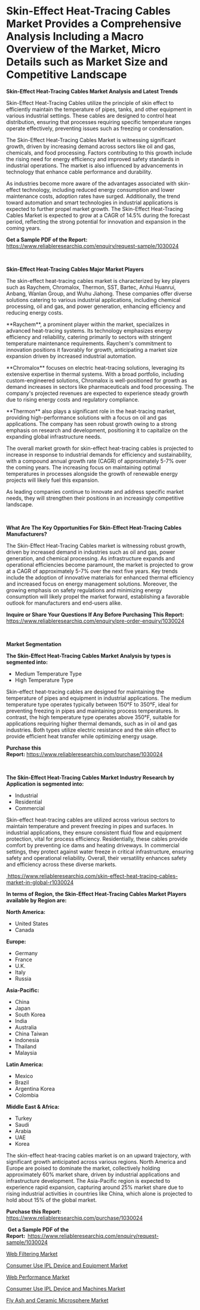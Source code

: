 <p><h1>Skin-Effect Heat-Tracing Cables Market Provides a Comprehensive Analysis Including a Macro Overview of the Market, Micro Details such as Market Size and Competitive Landscape</h1></p><p><strong>Skin-Effect Heat-Tracing Cables Market Analysis and Latest Trends</strong></p>
<p><p>Skin-Effect Heat-Tracing Cables utilize the principle of skin effect to efficiently maintain the temperature of pipes, tanks, and other equipment in various industrial settings. These cables are designed to control heat distribution, ensuring that processes requiring specific temperature ranges operate effectively, preventing issues such as freezing or condensation.</p><p>The Skin-Effect Heat-Tracing Cables Market is witnessing significant growth, driven by increasing demand across sectors like oil and gas, chemicals, and food processing. Factors contributing to this growth include the rising need for energy efficiency and improved safety standards in industrial operations. The market is also influenced by advancements in technology that enhance cable performance and durability.</p><p>As industries become more aware of the advantages associated with skin-effect technology, including reduced energy consumption and lower maintenance costs, adoption rates have surged. Additionally, the trend toward automation and smart technologies in industrial applications is expected to further propel market growth. The Skin-Effect Heat-Tracing Cables Market is expected to grow at a CAGR of 14.5% during the forecast period, reflecting the strong potential for innovation and expansion in the coming years.</p></p>
<p><strong>Get a Sample PDF of the Report:&nbsp;</strong> <a href="https://www.reliableresearchiq.com/enquiry/request-sample/1030024?utm_campaign=1720&utm_medium=2&utm_source=Github&utm_content=ia&utm_term=03122024&utm_id=skin-effect-heat-tracing-cables">https://www.reliableresearchiq.com/enquiry/request-sample/1030024</a></p>
<p>&nbsp;</p>
<p><strong>Skin-Effect Heat-Tracing Cables Major Market Players</strong></p>
<p><p>The skin-effect heat-tracing cables market is characterized by key players such as Raychem, Chromalox, Thermon, SST, Bartec, Anhui Huanrui, Anbang, Wanlan Group, and Wuhu Jiahong. These companies offer diverse solutions catering to various industrial applications, including chemical processing, oil and gas, and power generation, enhancing efficiency and reducing energy costs.</p><p>**Raychem**, a prominent player within the market, specializes in advanced heat-tracing systems. Its technology emphasizes energy efficiency and reliability, catering primarily to sectors with stringent temperature maintenance requirements. Raychem's commitment to innovation positions it favorably for growth, anticipating a market size expansion driven by increased industrial automation.</p><p>**Chromalox** focuses on electric heat-tracing solutions, leveraging its extensive expertise in thermal systems. With a broad portfolio, including custom-engineered solutions, Chromalox is well-positioned for growth as demand increases in sectors like pharmaceuticals and food processing. The company's projected revenues are expected to experience steady growth due to rising energy costs and regulatory compliance.</p><p>**Thermon** also plays a significant role in the heat-tracing market, providing high-performance solutions with a focus on oil and gas applications. The company has seen robust growth owing to a strong emphasis on research and development, positioning it to capitalize on the expanding global infrastructure needs.</p><p>The overall market growth for skin-effect heat-tracing cables is projected to increase in response to industrial demands for efficiency and sustainability, with a compound annual growth rate (CAGR) of approximately 5-7% over the coming years. The increasing focus on maintaining optimal temperatures in processes alongside the growth of renewable energy projects will likely fuel this expansion. </p><p>As leading companies continue to innovate and address specific market needs, they will strengthen their positions in an increasingly competitive landscape.</p></p>
<p>&nbsp;</p>
<p><strong>What Are The Key Opportunities For Skin-Effect Heat-Tracing Cables Manufacturers?</strong></p>
<p><p>The Skin-Effect Heat-Tracing Cables market is witnessing robust growth, driven by increased demand in industries such as oil and gas, power generation, and chemical processing. As infrastructure expands and operational efficiencies become paramount, the market is projected to grow at a CAGR of approximately 5-7% over the next five years. Key trends include the adoption of innovative materials for enhanced thermal efficiency and increased focus on energy management solutions. Moreover, the growing emphasis on safety regulations and minimizing energy consumption will likely propel the market forward, establishing a favorable outlook for manufacturers and end-users alike.</p></p>
<p><strong>Inquire or Share Your Questions If Any Before Purchasing This Report:</strong> <a href="https://www.reliableresearchiq.com/enquiry/pre-order-enquiry/1030024?utm_campaign=1720&utm_medium=2&utm_source=Github&utm_content=ia&utm_term=03122024&utm_id=skin-effect-heat-tracing-cables">https://www.reliableresearchiq.com/enquiry/pre-order-enquiry/1030024</a></p>
<p>&nbsp;</p>
<p><strong>Market Segmentation</strong></p>
<p><strong>The Skin-Effect Heat-Tracing Cables Market Analysis by types is segmented into:</strong></p>
<p><ul><li>Medium Temperature Type</li><li>High Temperature Type</li></ul></p>
<p><p>Skin-effect heat-tracing cables are designed for maintaining the temperature of pipes and equipment in industrial applications. The medium temperature type operates typically between 150°F to 350°F, ideal for preventing freezing in pipes and maintaining process temperatures. In contrast, the high temperature type operates above 350°F, suitable for applications requiring higher thermal demands, such as in oil and gas industries. Both types utilize electric resistance and the skin effect to provide efficient heat transfer while optimizing energy usage.</p></p>
<p><strong>Purchase this Report:&nbsp;</strong><a href="https://www.reliableresearchiq.com/purchase/1030024?utm_campaign=1720&utm_medium=2&utm_source=Github&utm_content=ia&utm_term=03122024&utm_id=skin-effect-heat-tracing-cables">https://www.reliableresearchiq.com/purchase/1030024</a></p>
<p>&nbsp;</p>
<p><strong>The Skin-Effect Heat-Tracing Cables Market Industry Research by Application is segmented into:</strong></p>
<p><ul><li>Industrial</li><li>Residential</li><li>Commercial</li></ul></p>
<p><p>Skin-effect heat-tracing cables are utilized across various sectors to maintain temperature and prevent freezing in pipes and surfaces. In industrial applications, they ensure consistent fluid flow and equipment protection, vital for process efficiency. Residentially, these cables provide comfort by preventing ice dams and heating driveways. In commercial settings, they protect against water freeze in critical infrastructure, ensuring safety and operational reliability. Overall, their versatility enhances safety and efficiency across these diverse markets.</p></p>
<p><a href="https://www.reliableresearchiq.com/skin-effect-heat-tracing-cables-market-in-global-r1030024?utm_campaign=1720&utm_medium=2&utm_source=Github&utm_content=ia&utm_term=03122024&utm_id=skin-effect-heat-tracing-cables">&nbsp;https://www.reliableresearchiq.com/skin-effect-heat-tracing-cables-market-in-global-r1030024</a></p>
<p><strong>In terms of Region, the Skin-Effect Heat-Tracing Cables Market Players available by Region are:</strong></p>
<p>
    <p> <strong> North America: </strong>
        <ul>
            <li>United States</li>
            <li>Canada</li>
        </ul>
        </p> 
    <p> <strong> Europe: </strong>
        <ul>
            <li>Germany</li>
            <li>France</li>
            <li>U.K.</li>
            <li>Italy</li>
            <li>Russia</li>
        </ul>
        </p> 
    <p> <strong> Asia-Pacific: </strong>
        <ul>
            <li>China</li>
            <li>Japan</li>
            <li>South Korea</li>
            <li>India</li>
            <li>Australia</li>
            <li>China Taiwan</li>
            <li>Indonesia</li>
            <li>Thailand</li>
            <li>Malaysia</li>
        </ul>
        </p> 
    <p> <strong> Latin America: </strong>
        <ul>
            <li>Mexico</li>
            <li>Brazil</li>
            <li>Argentina Korea</li>
            <li>Colombia</li>
        </ul>
        </p> 
    <p> <strong> Middle East & Africa: </strong>
        <ul>
            <li>Turkey</li>
            <li>Saudi</li>
            <li>Arabia</li>
            <li>UAE</li>
            <li>Korea</li>
        </ul>
    </p>
    </p>
<p><p>The skin-effect heat-tracing cables market is on an upward trajectory, with significant growth anticipated across various regions. North America and Europe are poised to dominate the market, collectively holding approximately 60% market share, driven by industrial applications and infrastructure development. The Asia-Pacific region is expected to experience rapid expansion, capturing around 25% market share due to rising industrial activities in countries like China, which alone is projected to hold about 15% of the global market.</p></p>
<p><strong>Purchase this Report: </strong><a href="https://www.reliableresearchiq.com/purchase/1030024?utm_campaign=1720&utm_medium=2&utm_source=Github&utm_content=ia&utm_term=03122024&utm_id=skin-effect-heat-tracing-cables">https://www.reliableresearchiq.com/purchase/1030024</a></p>
<p>&nbsp;<strong>Get a Sample PDF of the Report:&nbsp;&nbsp;</strong><a href="https://www.reliableresearchiq.com/enquiry/request-sample/1030024?utm_campaign=1720&utm_medium=2&utm_source=Github&utm_content=ia&utm_term=03122024&utm_id=skin-effect-heat-tracing-cables">https://www.reliableresearchiq.com/enquiry/request-sample/1030024</a></p>
<p><strong></strong></p>
<p><p><a href="https://www.linkedin.com/pulse/forecasting-web-filtering-market-growth-63-cagr-projections-cedle?utm_campaign=1720&utm_medium=2&utm_source=Github&utm_content=ia&utm_term=03122024&utm_id=skin-effect-heat-tracing-cables">Web Filtering Market</a></p><p><a href="https://issuu.com/reportprime-2/docs/consumer-use-ipl-device-and-equipment-market-size-?utm_campaign=1720&utm_medium=2&utm_source=Github&utm_content=ia&utm_term=03122024&utm_id=skin-effect-heat-tracing-cables">Consumer Use IPL Device and Equipment Market</a></p><p><a href="https://www.linkedin.com/pulse/detailed-examination-web-performance-market-macro-overview-forecasted-m3sjc?utm_campaign=1720&utm_medium=2&utm_source=Github&utm_content=ia&utm_term=03122024&utm_id=skin-effect-heat-tracing-cables">Web Performance Market</a></p><p><a href="https://issuu.com/reportprime-2/docs/consumer-use-ipl-device-and-machines-market-size-2?utm_campaign=1720&utm_medium=2&utm_source=Github&utm_content=ia&utm_term=03122024&utm_id=skin-effect-heat-tracing-cables">Consumer Use IPL Device and Machines Market</a></p><p><a href="https://github.com/marlanamarvn/Market-Research-Report-List-1/blob/main/fly-ash-and-ceramic-microsphere-market.md?utm_campaign=1720&utm_medium=2&utm_source=Github&utm_content=ia&utm_term=03122024&utm_id=skin-effect-heat-tracing-cables">Fly Ash and Ceramic Microsphere Market</a></p></p>
